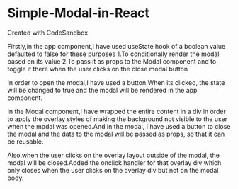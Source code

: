 # Simple-Modal-in-React
Created with CodeSandbox

Firstly,in the app component,I have used useState hook of a boolean value defaulted to false for these purposes
1.To conditionally render the modal based on its value
2.To pass it as props to the Modal component and to toggle it there when the user clicks on the close modal button

In order to open the modal,I have used a button.When its clicked, the state will be changed to true and the modal will be rendered in the app component.

In the Modal component,I have wrapped the entire content in a div in order to apply the overlay styles of making the background not visible to the user when the modal was opened.And in the modal, I have used a button to close the modal and the data to the modal will be passed as props, so that it can be reusable.

Also,when the user clicks on the overlay layout outside of the modal, the modal will be closed.Added the onclick handler for that overlay div which only closes when the user clicks on the overlay div but not on the modal body.
